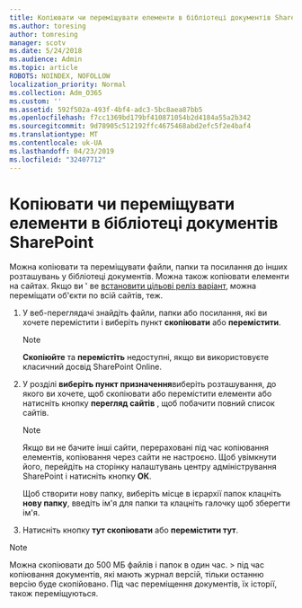 ```yaml
---
title: Копіювати чи переміщувати елементи в бібліотеці документів SharePoint
ms.author: toresing
author: tomresing
manager: scotv
ms.date: 5/24/2018
ms.audience: Admin
ms.topic: article
ROBOTS: NOINDEX, NOFOLLOW
localization_priority: Normal
ms.collection: Adm_O365
ms.custom: ''
ms.assetid: 592f502a-493f-4bf4-adc3-5bc8aea87bb5
ms.openlocfilehash: f7cc1369bd179bf410871054b2d4184a55a2b342
ms.sourcegitcommit: 9d78905c512192ffc4675468abd2efc5f2e4baf4
ms.translationtype: MT
ms.contentlocale: uk-UA
ms.lasthandoff: 04/23/2019
ms.locfileid: "32407712"
---
```

# <a name="copy-or-move-items-in-a-sharepoint-document-library"></a>Копіювати чи переміщувати елементи в бібліотеці документів SharePoint

Можна копіювати та переміщувати файли, папки та посилання до інших розташувань у бібліотеці документів. Можна також копіювати елементи на сайтах. Якщо ви ' ве [встановити цільові реліз варіант](https://go.microsoft.com/fwlink/?linkid=622980), можна переміщати об'єкти по всій сайтів, теж.
  
1. У веб-переглядачі знайдіть файли, папки або посилання, які ви хочете перемістити і виберіть пункт **скопіювати** або **перемістити**.
    
    > [!NOTE]
    > **Скопіюйте** та **перемістіть** недоступні, якщо ви використовуєте класичний досвід SharePoint Online. 
  
2. У розділі **виберіть пункт призначення**виберіть розташування, до якого ви хочете, щоб скопіювати або перемістити елементи або натисніть кнопку **перегляд сайтів** , щоб побачити повний список сайтів. 
    
    > [!NOTE]
    > Якщо ви не бачите інші сайти, перераховані під час копіювання елементів, копіювання через сайти не настроєно. Щоб увімкнути його, перейдіть на сторінку налаштувань центру адміністрування SharePoint і натисніть кнопку **ОК**. 
  
    Щоб створити нову папку, виберіть місце в ієрархії папок клацніть **нову папку**, введіть ім'я для папки та клацніть галочку щоб зберегти ім'я.
    
3. Натисніть кнопку **тут скопіювати** або **перемістити тут**.
    
> [!NOTE]
>  Можна скопіювати до 500 МБ файлів і папок в один час. > під час копіювання документів, які мають журнал версій, тільки останню версію буде скопійовано. Під час переміщення документів, їх історії, також переміщуються. 
  

